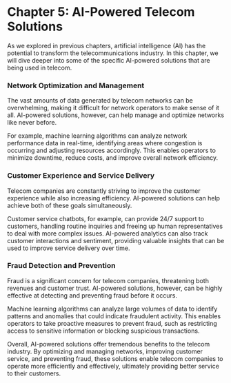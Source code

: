 Chapter 5: AI-Powered Telecom Solutions
=======================================

As we explored in previous chapters, artificial intelligence (AI) has the potential to transform the telecommunications industry. In this chapter, we will dive deeper into some of the specific AI-powered solutions that are being used in telecom.

### Network Optimization and Management

The vast amounts of data generated by telecom networks can be overwhelming, making it difficult for network operators to make sense of it all. AI-powered solutions, however, can help manage and optimize networks like never before.

For example, machine learning algorithms can analyze network performance data in real-time, identifying areas where congestion is occurring and adjusting resources accordingly. This enables operators to minimize downtime, reduce costs, and improve overall network efficiency.

### Customer Experience and Service Delivery

Telecom companies are constantly striving to improve the customer experience while also increasing efficiency. AI-powered solutions can help achieve both of these goals simultaneously.

Customer service chatbots, for example, can provide 24/7 support to customers, handling routine inquiries and freeing up human representatives to deal with more complex issues. AI-powered analytics can also track customer interactions and sentiment, providing valuable insights that can be used to improve service delivery over time.

### Fraud Detection and Prevention

Fraud is a significant concern for telecom companies, threatening both revenues and customer trust. AI-powered solutions, however, can be highly effective at detecting and preventing fraud before it occurs.

Machine learning algorithms can analyze large volumes of data to identify patterns and anomalies that could indicate fraudulent activity. This enables operators to take proactive measures to prevent fraud, such as restricting access to sensitive information or blocking suspicious transactions.

Overall, AI-powered solutions offer tremendous benefits to the telecom industry. By optimizing and managing networks, improving customer service, and preventing fraud, these solutions enable telecom companies to operate more efficiently and effectively, ultimately providing better service to their customers.
